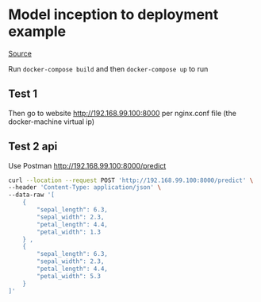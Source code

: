 # Model inception to deployment example

[Source](https://medium.com/datadriveninvestor/from-model-inception-to-deployment-adce1f5ed9d6)

Run ```docker-compose build``` and then ```docker-compose up``` to run

## Test 1 

Then go to website http://192.168.99.100:8000 per nginx.conf file (the docker-machine virtual ip)

## Test 2 api
 
Use Postman 
http://192.168.99.100:8000/predict


```bash
curl --location --request POST 'http://192.168.99.100:8000/predict' \
--header 'Content-Type: application/json' \
--data-raw '[
    {
        "sepal_length": 6.3,
        "sepal_width": 2.3,
        "petal_length": 4.4,
        "petal_width": 1.3
    } , 
    {
        "sepal_length": 6.3,
        "sepal_width": 2.3,
        "petal_length": 4.4,
        "petal_width": 5.3
    }
]'
```